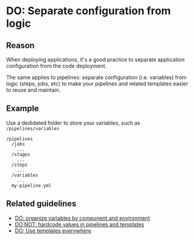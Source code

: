 # DO: Separate configuration from logic

## Reason

When deploying applications, it's a good practice to separate application
configuration from the code deployment.

The same applies to pipelines: separate configuration (i.e. variables) from
logic (steps, jobs, etc) to make your pipelines and related templates easier to reuse and maintain.

## Example

Use a dedidated folder to store your variables, such as `/pipelines/variables`

```plaintext
/pipelines
  /jobs
    ...
  /stages
    ...
  /steps
    ...
  /variables
    ...
  my-pipeline.yml
```

## Related guidelines

- [DO: organize variables by component and environment](../variables/do-organize-variables.md)
- [DO NOT: hardcode values in pipelines and templates](https://ruijarimba.visualstudio.com/ruijarimba/_git/azure-pipelines-guidelines/guidelines/general/donot-hardcode-values.md)
- [DO: Use templates everywhere](https://ruijarimba.visualstudio.com/ruijarimba/_git/azure-pipelines-guidelines/guidelines/general/do-use-templates-everywhere.md)